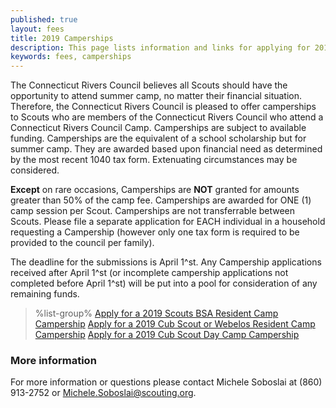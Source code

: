 ```yaml
---
published: true
layout: fees
title: 2019 Camperships
description: This page lists information and links for applying for 2019 camperships at Connecticut Rivers Council Scout Camps.
keywords: fees, camperships
---
```


The Connecticut Rivers Council believes all Scouts should have the opportunity to attend summer camp, no matter their financial situation. Therefore, the Connecticut Rivers Council is pleased to offer camperships to Scouts who are members of the Connecticut Rivers Council who attend a Connecticut Rivers Council Camp.  Camperships are subject to available funding. Camperships are the equivalent of a school scholarship but for summer camp. They are awarded based upon financial need as determined by the most recent 1040 tax form.  Extenuating circumstances may be considered.   

**Except** on rare occasions, Camperships are **NOT** granted for amounts greater than 50% of the camp fee.  Camperships are awarded for ONE (1) camp session per Scout.  Camperships are not transferrable between Scouts.  Please file a separate application for EACH individual in a household requesting a Campership (however only one tax form is required to be provided to the council per family).  

The deadline for the submissions is April 1^st.  Any Campership applications received after April 1^st (or incomplete campership applications not completed before April 1^st) will be put into a pool for consideration of any remaining funds.

> %list-group%
> <a href="https://goo.gl/forms/ZqQAj5Lq2enCLkPn2" class="list-group-item">Apply for a 2019 Scouts BSA Resident Camp Campership</a>
> <a href="https://goo.gl/forms/Jr0nDaOknjNCnW6y1" class="list-group-item">Apply for a 2019 Cub Scout or Webelos Resident Camp Campership</a>
> <a href="https://goo.gl/forms/sW6JXLBrwVOaEXnA2" class="list-group-item">Apply for a 2019 Cub Scout Day Camp Campership</a>


### More information

For more information or questions please contact Michele Soboslai at (860) 913-2752 or [Michele.Soboslai@scouting.org](mailto:Michele.Soboslai@scouting.org).
